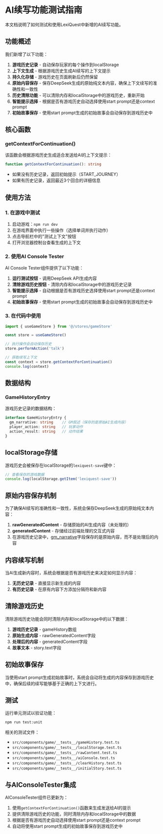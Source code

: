 # AI续写功能测试指南

本文档说明了如何测试和使用LexiQuest中新增的AI续写功能。

## 功能概述

我们新增了以下功能：

1. **游戏历史记录** - 自动保存玩家的每个操作到localStorage
2. **上下文生成** - 根据游戏历史生成AI续写的上下文提示
3. **持久化存储** - 游戏历史在页面刷新后仍然保留
4. **原始内容保存** - 保存DeepSeek生成的原始纯文本内容，确保上下文续写的准确性和一致性
5. **历史清除功能** - 可以清除内存和localStorage中的游戏历史，重新开始
6. **智能提示选择** - 根据是否有游戏历史自动选择使用start prompt还是context prompt
7. **初始故事保存** - 使用start prompt生成的初始故事会自动保存到游戏历史中

## 核心函数

### getContextForContinuation()

该函数会根据游戏历史生成适合发送给AI的上下文提示：

```typescript
function getContextForContinuation(): string
```

- 如果没有历史记录，返回初始提示（START_JOURNEY）
- 如果有历史记录，返回最近3个回合的详细信息

## 使用方法

### 1. 在游戏中测试

1. 启动游戏：`npm run dev`
2. 在游戏界面中执行一些操作（选择单词并执行动作）
3. 点击导航栏中的"测试上下文"按钮
4. 打开浏览器控制台查看生成的上下文

### 2. 使用AI Console Tester

AI Console Tester组件提供了以下功能：

1. **运行测试按钮** - 调用DeepSeek API生成内容
2. **清除游戏历史按钮** - 清除内存和localStorage中的游戏历史记录
3. **智能提示选择** - 自动根据是否有游戏历史选择使用start prompt还是context prompt
4. **初始故事保存** - 使用start prompt生成的初始故事会自动保存到游戏历史中

### 3. 在代码中使用

```typescript
import { useGameStore } from '@/stores/gameStore'

const store = useGameStore()

// 执行操作会自动保存历史
store.performAction('talk')

// 获取续写上下文
const context = store.getContextForContinuation()
console.log(context)
```

## 数据结构

### GameHistoryEntry

游戏历史记录的数据结构：

```typescript
interface GameHistoryEntry {
  gm_narrative: string    // GM叙述（保存的是原始AI生成内容）
  player_action: string   // 玩家动作
  action_result: string   // 动作结果
}
```

## localStorage存储

游戏历史会被保存在localStorage的`lexiquest-save`键中：

```javascript
// 查看保存的游戏数据
console.log(localStorage.getItem('lexiquest-save'))
```

## 原始内容保存机制

为了确保AI续写的准确性和一致性，系统会保存DeepSeek生成的原始纯文本内容：

1. **rawGeneratedContent** - 存储原始的AI生成内容（未处理的）
2. **generatedContent** - 存储经过前端处理的交互式内容
3. 在游戏历史记录中，[gm_narrative](file://d:\__ARCHIEVE__\GamDev\LexiQuest\src\stores\gameStore.ts#L5-L5)字段保存的是原始内容，而不是处理后的内容

## 内容续写机制

当AI生成新内容时，系统会根据是否有游戏历史来决定如何显示内容：

1. **无历史记录** - 直接显示新生成的内容
2. **有历史记录** - 在原有内容下方添加分隔符和新内容

## 清除游戏历史

清除游戏历史功能会同时清除内存和localStorage中的以下数据：

1. **游戏历史记录** - gameHistory数组
2. **原始生成内容** - rawGeneratedContent字段
3. **处理后的内容** - generatedContent字段
4. **故事文本** - story.text字段

## 初始故事保存

当使用start prompt生成初始故事时，系统会自动将生成的内容保存到游戏历史中，确保后续的续写能够基于正确的上下文进行。

## 测试

运行单元测试以验证功能：

```bash
npm run test:unit
```

相关的测试文件：
- `src/components/game/__tests__/gameHistory.test.ts`
- `src/components/game/__tests__/localStorage.test.ts`
- `src/components/game/__tests__/rawContent.test.ts`
- `src/components/game/__tests__/aiConsole.test.ts`
- `src/components/game/__tests__/clearHistory.test.ts`
- `src/components/game/__tests__/initialStory.test.ts`

## 与AIConsoleTester集成

AIConsoleTester组件已更新为：
1. 使用`getContextForContinuation()`函数来生成发送给AI的提示
2. 提供清除游戏历史的功能，同时清除内存和localStorage中的数据
3. 根据是否有游戏历史自动选择使用start prompt还是context prompt
4. 自动将使用start prompt生成的初始故事保存到游戏历史中